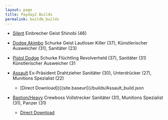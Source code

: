 ```yaml
---
layout: page
title: Payday2 Builds
permalink: buildb_builds
---
```



- [Silent](http://pd2skills.com/#/v3/mljh:elk:tfeCLKh:gFDEBCALJKrPQ:fF:ia:pB8:::)	Einbrecher Geist
Shinobi (46)


- [Dodge Akimbo](http://pd2skills.com/#/v3/mfDBcar:eLjk:gLJKhGrPNOM:ffELH:ia:pR8:::)	Schurke Geist
Lautloser Killer (37), Künstlerischer Ausweicher (31), Sanitäter (23)


- [Pistol Dodge](http://pd2skills.com/#/v3/mFDBAlr:eLk:tlkr:gLJKhGrpq:fFDECAL:ia:pR8:::)	Schurke Flüchtling
Revolverheld (37), Sanitäter (31) Künstlerischer Ausweicher (31


- [Assault](http://pd2skills.com/#/v3/mfDeCAljhrp:eLjkhiRpNom:tLkrpqNOm:glJr:flkr:ia:pE8:::) Ex-Präsident Drahtzieher
Sanitäter (30), Unterdrücker (27), Munitions Spezialist (22)
  - [Direct Download]({{site.baseurl}}/builds/Assault_build.json


- [Bastion/Heavy](http://pd2skills.com/#/v3/mFDBAljr:eLJKhGRPNM:tRo:glj:flrqN:ia:pC8:::) Crewboss Vollstrecker
Sanitäter (31), Munitions Spezialist (31), Panzer (31)
  - [Direct Download]({{site.baseurl}}/builds/Bastion_build.json)
